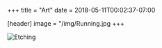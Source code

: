 +++
title = "Art"
date = 2018-05-11T00:02:37-07:00

[header]
image = "/img/Running.jpg 
+++

![Etching](/img/screenshot.png)
